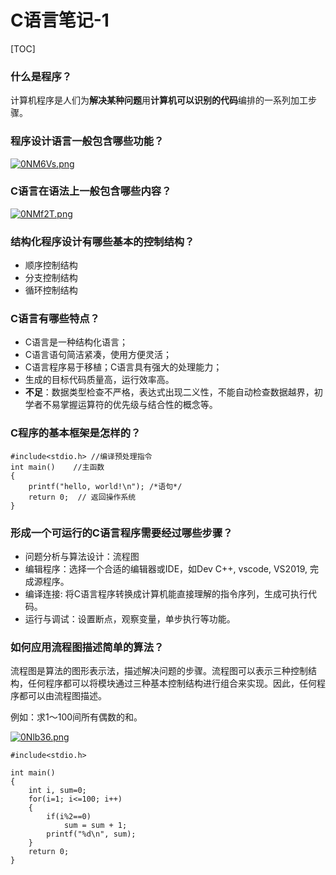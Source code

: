 # C语言笔记-1

[TOC]

### 什么是程序？
计算机程序是人们为**解决某种问题**用**计算机可以识别的代码**编排的一系列加工步骤。

### 程序设计语言一般包含哪些功能？
[![0NM6Vs.png](https://s1.ax1x.com/2020/10/06/0NM6Vs.png)](https://imgchr.com/i/0NM6Vs)

### C语言在语法上一般包含哪些内容？
[![0NMf2T.png](https://s1.ax1x.com/2020/10/06/0NMf2T.png)](https://imgchr.com/i/0NMf2T)

### 结构化程序设计有哪些基本的控制结构？
- 顺序控制结构
- 分支控制结构
- 循环控制结构

### C语言有哪些特点？
- C语言是一种结构化语言；
- C语言语句简洁紧凑，使用方便灵活；
- C语言程序易于移植；C语言具有强大的处理能力；
- 生成的目标代码质量高，运行效率高。
- **不足**：数据类型检查不严格，表达式出现二义性，不能自动检查数据越界，初学者不易掌握运算符的优先级与结合性的概念等。

### C程序的基本框架是怎样的？
    #include<stdio.h> //编译预处理指令
    int main()    //主函数
    {
        printf("hello, world!\n"); /*语句*/
        return 0;  // 返回操作系统
    }

### 形成一个可运行的C语言程序需要经过哪些步骤？
- 问题分析与算法设计：流程图
- 编辑程序：选择一个合适的编辑器或IDE，如Dev C++, vscode, VS2019, 完成源程序。
- 编译连接: 将C语言程序转换成计算机能直接理解的指令序列，生成可执行代码。
- 运行与调试：设置断点，观察变量，单步执行等功能。
    
### 如何应用流程图描述简单的算法？
流程图是算法的图形表示法，描述解决问题的步骤。流程图可以表示三种控制结构，任何程序都可以将模块通过三种基本控制结构进行组合来实现。因此，任何程序都可以由流程图描述。

例如：求1～100间所有偶数的和。

[![0Nlb36.png](https://s1.ax1x.com/2020/10/06/0Nlb36.png)](https://imgchr.com/i/0Nlb36)

    #include<stdio.h>

    int main()
    {
        int i, sum=0;
        for(i=1; i<=100; i++)
        {
            if(i%2==0)
                sum = sum + 1;
            printf("%d\n", sum);
        }
        return 0;
    }





